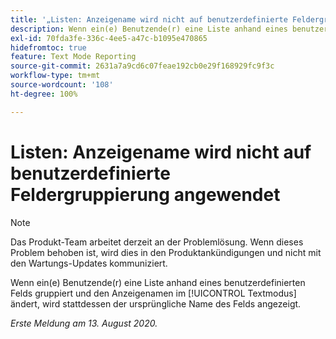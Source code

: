 ```yaml
---
title: '„Listen: Anzeigename wird nicht auf benutzerdefinierte Feldergruppierung angewendet“'
description: Wenn ein(e) Benutzende(r) eine Liste anhand eines benutzerdefinierten Felds gruppiert und den Anzeigenamen im Textmodus ändert, wird stattdessen der ursprüngliche Name des Felds angezeigt.
exl-id: 70fda3fe-336c-4ee5-a47c-b1095e470865
hidefromtoc: true
feature: Text Mode Reporting
source-git-commit: 2631a7a9cd6c07feae192cb0e29f168929fc9f3c
workflow-type: tm+mt
source-wordcount: '108'
ht-degree: 100%

---
```


# Listen: Anzeigename wird nicht auf benutzerdefinierte Feldergruppierung angewendet

>[!NOTE]
>
>Das Produkt-Team arbeitet derzeit an der Problemlösung. Wenn dieses Problem behoben ist, wird dies in den Produktankündigungen und nicht mit den Wartungs-Updates kommuniziert.

Wenn ein(e) Benutzende(r) eine Liste anhand eines benutzerdefinierten Felds gruppiert und den Anzeigenamen im [!UICONTROL Textmodus] ändert, wird stattdessen der ursprüngliche Name des Felds angezeigt.

_Erste Meldung am 13. August 2020._
